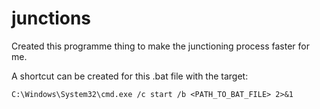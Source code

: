 # junctions
Created this programme thing to make the junctioning process faster for me.

A shortcut can be created for this .bat file with the target:
      
    C:\Windows\System32\cmd.exe /c start /b <PATH_TO_BAT_FILE> 2>&1
